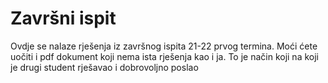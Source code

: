 # Završni ispit

Ovdje se nalaze rješenja iz završnog ispita 21-22 prvog termina. Moći ćete uočiti i pdf dokument koji nema ista rješenja kao i ja. To je način koji na koji je drugi student rješavao i dobrovoljno poslao
